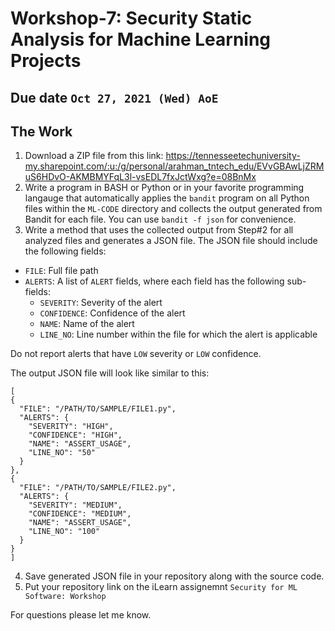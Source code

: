 # Workshop-7: Security Static Analysis for Machine Learning Projects 

## Due date `Oct 27, 2021 (Wed) AoE`

## The Work 

1. Download a ZIP file from this link: https://tennesseetechuniversity-my.sharepoint.com/:u:/g/personal/arahman_tntech_edu/EVvGBAwLjZRMuS6HDvO-AKMBMYFqL3l-vsEDL7fxJctWxg?e=08BnMx
2. Write a program  in BASH or Python or in your favorite programming langauge that automatically applies the `bandit` program on all Python files within the `ML-CODE` directory and collects the output generated from Bandit for each file. You can use `bandit -f json` for convenience.  
3. Write a method that uses the collected output from Step#2 for all analyzed files and generates a JSON file. The JSON file should include the following fields: 
- `FILE`: Full file path 
- `ALERTS`: A list of `ALERT` fields, where each field has the following sub-fields: 
   - `SEVERITY`: Severity of the alert 
   - `CONFIDENCE`: Confidence of the alert 
   - `NAME`: Name of the alert 
   - `LINE_NO`: Line number within the file for which the alert is applicable 

Do not report alerts that have `LOW` severity or `LOW` confidence. 

The output JSON file will look like similar to this: 
```
[
{
  "FILE": "/PATH/TO/SAMPLE/FILE1.py",
  "ALERTS": {
    "SEVERITY": "HIGH",
    "CONFIDENCE": "HIGH", 
    "NAME": "ASSERT_USAGE",    
    "LINE_NO": "50"
  }
}, 
{
  "FILE": "/PATH/TO/SAMPLE/FILE2.py",
  "ALERTS": {
    "SEVERITY": "MEDIUM",
    "CONFIDENCE": "MEDIUM",  
    "NAME": "ASSERT_USAGE",    
    "LINE_NO": "100"
  }
}
]
```
4. Save generated JSON file in your repository along with the source code.
5. Put your repository link on the iLearn assignemnt `Security for ML Software: Workshop`




For questions please let me know. 

